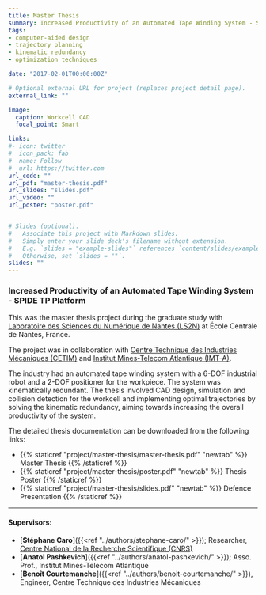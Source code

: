 ```yaml
---
title: Master Thesis
summary: Increased Productivity of an Automated Tape Winding System - SPIDE TP Platform
tags:
- computer-aided design
- trajectory planning
- kinematic redundancy
- optimization techniques

date: "2017-02-01T00:00:00Z"

# Optional external URL for project (replaces project detail page).
external_link: ""

image:
  caption: Workcell CAD
  focal_point: Smart

links:
#- icon: twitter
#  icon_pack: fab
#  name: Follow
#  url: https://twitter.com
url_code: ""
url_pdf: "master-thesis.pdf"
url_slides: "slides.pdf"
url_video: ""
url_poster: "poster.pdf"


# Slides (optional).
#   Associate this project with Markdown slides.
#   Simply enter your slide deck's filename without extension.
#   E.g. `slides = "example-slides"` references `content/slides/example-slides.md`.
#   Otherwise, set `slides = ""`.
slides: ""
---
```


### Increased Productivity of an Automated Tape Winding System - SPIDE TP Platform

This was the master thesis project during the graduate study with
 [Laboratoire des Sciences du Numérique de Nantes (LS2N)](https://www.ls2n.fr/) at École Centrale de Nantes, France.

The project was in collaboration with [Centre Technique des Industries Mécaniques (CETIM)](https://www.cetim.fr/Le-Cetim/Implantations/Sites/Nantes) and [Institut Mines-Telecom Atlantique (IMT-A)](https://www.imt-atlantique.fr/fr).

The industry had an automated tape winding system with a 6-DOF industrial robot and a 2-DOF positioner for the workpiece. The system was kinematically redundant. The thesis involved CAD design, simulation and collision detection for the workcell and implementing optimal trajectories by solving the kinematic redundancy, aiming towards increasing the overall productivity of the system.

The detailed thesis documentation can be downloaded from the following links:

- {{% staticref "project/master-thesis/master-thesis.pdf" "newtab" %}} Master Thesis {{% /staticref %}}
- {{% staticref "project/master-thesis/poster.pdf" "newtab" %}} Thesis Poster {{% /staticref %}}
- {{% staticref "project/master-thesis/slides.pdf" "newtab" %}} Defence Presentation {{% /staticref %}}

---

#### Supervisors:

- [**Stéphane Caro**]({{<ref "../authors/stephane-caro/" >}}); Researcher, [Centre National de la Recherche Scientifique (CNRS)](http://www.cnrs.fr/)
- [**Anatol Pashkevich**]({{<ref "../authors/anatol-pashkevich/" >}}); Asso. Prof., Institut Mines-Telecom Atlantique
- [**Benoît Courtemanche**]({{<ref "../authors/benoit-courtemanche/" >}}), Engineer, Centre Technique des Industries Mécaniques
